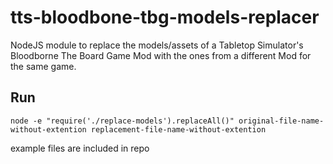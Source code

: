 # tts-bloodbone-tbg-models-replacer
NodeJS module to replace the models/assets of a Tabletop Simulator's Bloodborne The Board Game Mod with the ones from a different Mod for the same game.

## Run
`node -e "require('./replace-models').replaceAll()" original-file-name-without-extention replacement-file-name-without-extention`

example files are included in repo